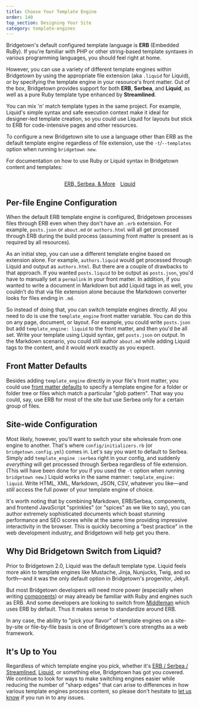 ```yaml
---
title: Choose Your Template Engine
order: 140
top_section: Designing Your Site
category: template-engines
---
```


Bridgetown's default configured template language is **ERB** (Embedded RuBy). If you're familiar with PHP or other string-based template syntaxes in various programming languages, you should feel right at home.

However, you can use a variety of different template engines within Bridgetown by using the appropriate file extension (aka `.liquid` for Liquid), or by specifying the template engine in your resource's front matter. Out of the box, Bridgetown provides support for both **ERB**, **Serbea**, and **Liquid**, as well as a pure Ruby template type enhanced by **Streamlined**.

You can mix 'n' match template types in the same project. For example, Liquid's simple syntax and safe execution context make it ideal for designer-led template creation, so you could use Liquid for layouts but stick to ERB for code-intensive pages and other resources.

To configure a new Bridgetown site to use a language other than ERB as the default template engine regardless of file extension, use the `-t`/`--templates` option when running `bridgetown new`.

For documentation on how to use Ruby or Liquid syntax in Bridgetown content and templates:

<p style="margin-top:2em; display:flex; gap:1em; justify-content:center">
  <a href="/docs/template-engines/erb-and-beyond">
    <sl-button variant="primary" outline>
      ERB, Serbea, & More
      <sl-icon slot="suffix" library="remixicon" name="arrows/arrow-right-s-fill"></sl-icon>
    </sl-button>
  </a>
  <a href="/docs/template-engines/liquid">
    <sl-button variant="primary" outline>
      Liquid
      <sl-icon slot="suffix" library="remixicon" name="arrows/arrow-right-s-fill"></sl-icon>
    </sl-button>
  </a>
</p>

## Per-file Engine Configuration

When the default ERB template engine is configured, Bridgetown processes files through ERB even when they don't have an `.erb` extension. For example, `posts.json` or `about.md` or `authors.html` will all get processed through ERB during the build process (assuming front matter is present as is required by all resources).

As an initial step, you can use a different template engine based on extension alone. For example, `authors.liquid` would get processed through Liquid and output as `authors.html`. But there are a couple of drawbacks to that approach. If you wanted `posts.liquid` to be output as `posts.json`, you'd have to manually set a `permalink` in your front matter. In addition, if you wanted to write a document in Markdown but add Liquid tags in as well, you couldn't do that via file extension alone because the Markdown converter looks for files ending in `.md`.

So instead of doing that, you can switch template engines directly. All you need to do is use the `template_engine` front matter variable. You can do this on any page, document, or layout. For example, you could write `posts.json` but add `template_engine: liquid` to the front matter, and then you'd be all set. Write your template using Liquid syntax, get `posts.json` on output. In the Markdown scenario, you could still author `about.md` while adding Liquid tags to the content, and it would work exactly as you expect.

## Front Matter Defaults

Besides adding `template_engine` directly in your file's front matter, you could use [front matter defaults](/docs/content/front-matter-defaults) to specify a template engine for a folder or folder tree or files which match a particular "glob pattern". That way you could, say, use ERB for most of the site but use Serbea only for a certain group of files.

## Site-wide Configuration

Most likely, however, you'll want to switch your site wholesale from one engine to another. That's where `config/initializers.rb` (or `bridgetown.config.yml`) comes in. Let's say you want to default to Serbea. Simply add `template_engine :serbea` right in your config, and suddenly *everything* will get processed through Serbea regardless of file extension. (This will have been done for you if you used the `-t` option when running `bridgetown new`.) Liquid works in the same manner: `template_engine: liquid`. Write HTML, XML, Markdown, JSON, CSV, whatever you like—and _still_ access the full power of your template engine of choice.

It's worth noting that by combining Markdown, ERB/Serbea, components, and frontend JavaScript "sprinkles" (or "spices" as we like to say), you can author extremely sophisticated documents which boast stunning performance and SEO scores while at the same time providing impressive interactivity in the browser. This is quickly becoming a "best practice" in the web development industry, and Bridgetown will help get you there.

## Why Did Bridgetown Switch from Liquid?

Prior to Bridgetown 2.0, Liquid was the default template type. Liquid feels more akin to template engines like Mustache, Jinja, Nunjucks, Twig, and so forth—and it was the only default option in Bridgetown's progenitor, Jekyll.

But most Bridgetown developers will need more power (especially when writing [components](/docs/components)) or may already be familiar with Ruby and engines such as ERB. And some developers are looking to switch from [Middleman](https://middlemanapp.com) which uses ERB by default. Thus it makes sense to standardize around ERB.

In any case, the ability to "pick your flavor" of template engines on a site-by-site or file-by-file basis is one of Bridgetown's core strengths as a web framework.

## It's Up to You

Regardless of which template engine you pick, whether it's [ERB / Serbea / Streamlined](/docs/template-engines/erb-and-beyond), [Liquid](/docs/template-engines/liquid), or something else, Bridgetown has got you covered. We continue to look for ways to make switching engines easier while reducing the number of "sharp edges" that can arise to differences in how various template engines process content, so please don't hesitate to [let us know](/community) if you run in to any issues.

